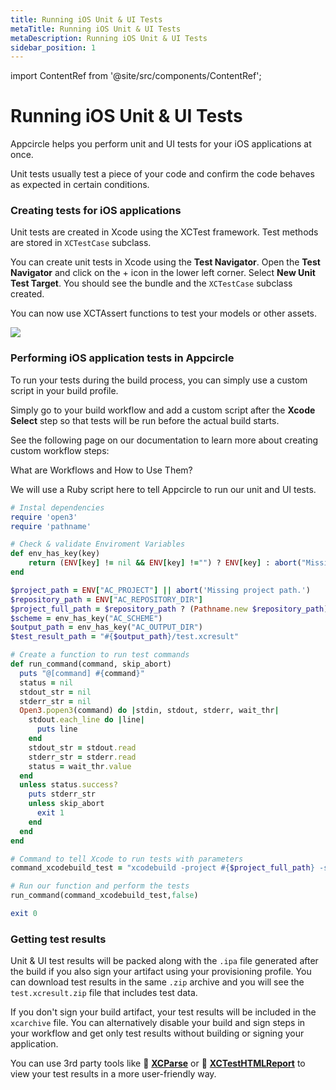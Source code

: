 ```yaml
---
title: Running iOS Unit & UI Tests
metaTitle: Running iOS Unit & UI Tests
metaDescription: Running iOS Unit & UI Tests
sidebar_position: 1
---
```


import ContentRef from '@site/src/components/ContentRef';

# Running iOS Unit & UI Tests

Appcircle helps you perform unit and UI tests for your iOS applications at once.

Unit tests usually test a piece of your code and confirm the code behaves as expected in certain conditions.

### Creating tests for iOS applications

Unit tests are created in Xcode using the XCTest framework. Test methods are stored in `XCTestCase` subclass.

You can create unit tests in Xcode using the **Test Navigator**. Open the **Test Navigator** and click on the + icon in the lower left corner. Select **New Unit Test Target**. You should see the bundle and the `XCTestCase` subclass created.

You can now use XCTAssert functions to test your models or other assets.

![](https://cdn.appcircle.io/docs/assets/14-01-iOS-Unit-Tests.jpg)

### Performing iOS application tests in Appcircle

To run your tests during the build process, you can simply use a custom script in your build profile.

Simply go to your build workflow and add a custom script after the **Xcode Select** step so that tests will be run before the actual build starts.

See the following page on our documentation to learn more about creating custom workflow steps:

<ContentRef url="/workflows/why-to-use-workflows">What are Workflows and How to Use Them?</ContentRef>

We will use a Ruby script here to tell Appcircle to run our unit and UI tests.

```ruby
# Instal dependencies
require 'open3'
require 'pathname'

# Check & validate Enviroment Variables
def env_has_key(key)
	return (ENV[key] != nil && ENV[key] !="") ? ENV[key] : abort("Missing #{key}.")
end

$project_path = ENV["AC_PROJECT"] || abort('Missing project path.')
$repository_path = ENV["AC_REPOSITORY_DIR"]
$project_full_path = $repository_path ? (Pathname.new $repository_path).join($project_path) : $project_path
$scheme = env_has_key("AC_SCHEME")
$output_path = env_has_key("AC_OUTPUT_DIR")
$test_result_path = "#{$output_path}/test.xcresult"

# Create a function to run test commands
def run_command(command, skip_abort)
  puts "@[command] #{command}"
  status = nil
  stdout_str = nil
  stderr_str = nil
  Open3.popen3(command) do |stdin, stdout, stderr, wait_thr|
    stdout.each_line do |line|
      puts line
    end
    stdout_str = stdout.read
    stderr_str = stderr.read
    status = wait_thr.value
  end
  unless status.success?
    puts stderr_str
    unless skip_abort
      exit 1
    end
  end
end

# Command to tell Xcode to run tests with parameters
command_xcodebuild_test = "xcodebuild -project #{$project_full_path} -scheme #{$scheme} -destination 'platform=iOS Simulator,name=iPhone 11,OS=latest' -resultBundlePath #{$test_result_path} test COMPILER_INDEX_STORE_ENABLE=NO"

# Run our function and perform the tests
run_command(command_xcodebuild_test,false)

exit 0
```

### Getting test results

Unit & UI test results will be packed along with the `.ipa` file generated after the build if you also sign your artifact using your provisioning profile. You can download test results in the same `.zip` archive and you will see the `test.xcresult.zip` file that includes test data.

If you don't sign your build artifact, your test results will be included in the `xcarchive` file. You can alternatively disable your build and sign steps in your workflow and get only test results without building or signing your application.

You can use 3rd party tools like :link: [**XCParse**](https://github.com/ChargePoint/xcparse) or :link: [**XCTestHTMLReport**](https://github.com/TitouanVanBelle/XCTestHTMLReport) to view your test results in a more user-friendly way.
